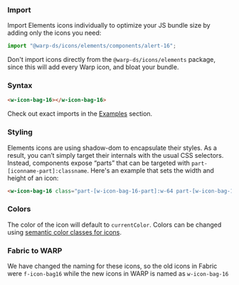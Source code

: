 ### Import
Import Elements icons individually to optimize your JS bundle size by adding only the icons you need:

```js
import "@warp-ds/icons/elements/components/alert-16";
```

Don't import icons directly from the `@warp-ds/icons/elements` package, since this will add every Warp icon, and bloat your bundle.

### Syntax

```html
<w-icon-bag-16></w-icon-bag-16>
```

Check out exact imports in the [Examples](#examples) section.

### Styling
Elements icons are using shadow-dom to encapsulate their styles.
As a result, you can’t simply target their internals with the usual CSS selectors.
Instead, components expose “parts” that can be targeted with `part-[iconname-part]:classname`.
Here's an example that sets the width and height of an icon:

```html
<w-icon-bag-16 class="part-[w-icon-bag-16-part]:w-64 part-[w-icon-bag-16-part]:h-64"></w-icon-bag-16>
```

### Colors
The color of the icon will default to `currentColor`.
Colors can be changed using [semantic color classes for icons](../../foundations/css-classes/icon-color#icon-color).

### Fabric to WARP
We have changed the naming for these icons, so the old icons in Fabric were `f-icon-bag16` while the new icons in WARP is named as `w-icon-bag-16`
